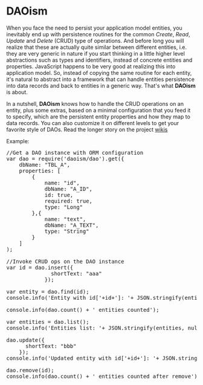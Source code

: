# DAOism
When you face the need to persist your application model entities, you inevitably end up with persistence routines for the common _Create_, _Read_, _Update_ and _Delete_ (CRUD) type of operations. And before long you will realize that these are actually quite similar between different entities, i.e. they are very generic in nature if you start thinking in a little higher level abstractions such as types and identifiers, instead of concrete entities and properties. JavaScript happens to be very good at realizing this into application model. So, instead of copying the same routine for each entity, it's natural to abstract into a framework that can handle entities persistence into data records and back to entities in a generic way. That's what **DAOism** is about.

In a nutshell, **DAOism** knows how to handle the CRUD operations on an entity, plus some extras, based on a minimal configuration that you feed it to specify, which are the persistent entity properties and how they map to data records. You can also customize it on different levels to get your favorite style of DAOs. Read the longer story on the project [wikis](https://github.com/dirigiblelabs/daoism/wiki)

Example: 
<pre>
//Get a DAO instance with ORM configuration
var dao = require('daoism/dao').get({
	dbName: "TBL_A",
	properties: [
		{
			name: "id",
			dbName: "A_ID",
			id: true,
			required: true,
			type: "Long"
		},{
			name: "text",
			dbName: "A_TEXT",
			type: "String"
		}
	]
);

//Invoke CRUD ops on the DAO instance
var id = dao.insert({
              shortText: "aaa"
            });

var entity = dao.find(id);
console.info('Entity with id['+id+']: '+ JSON.stringify(entity, null,2));

console.info(dao.count() + ' entities counted');

var entities = dao.list();
console.info('Entities list: '+ JSON.stringify(entities, null,2));

dao.update({
      shortText: "bbb"
    });
console.info('Updated entity with id['+id+']: '+ JSON.stringify(dao.find(id), null,2));

dao.remove(id);
console.info(dao.count() + ' entities counted after remove');
</pre>
